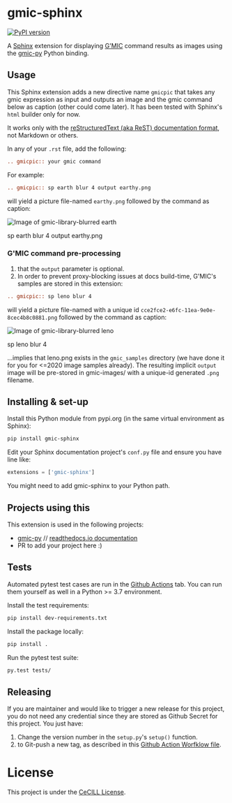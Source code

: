 # gmic-sphinx
[![PyPI version](https://badge.fury.io/py/gmic-sphinx.svg)](https://badge.fury.io/py/gmic-sphinx)

A [Sphinx](https://www.sphinx-doc.org/) extension for displaying [G'MIC](https://gmic.eu/) command results as images using the [gmic-py](https://github.com/dtschump/gmic-py) Python binding.

## Usage
This Sphinx extension adds a new directive name `gmicpic` that takes any gmic expression as input and outputs an image and the gmic command below as caption (other could come later). It has been tested with Sphinx's `html` builder only for now.

It works only with the [reStructuredText (aka ReST) documentation format](https://fr.wikipedia.org/wiki/ReStructuredText), not Markdown or others.

In any of your `.rst` file, add the following:
```rst
.. gmicpic:: your gmic command
```

For example:
```rst
.. gmicpic:: sp earth blur 4 output earthy.png
```
will yield a picture file-named `earthy.png` followed by the command as caption:

![Image of gmic-library-blurred earth](https://github.com/myselfhimself/gmic-sphinx/raw/master/github_images/earthy.png)

sp earth blur 4 output earthy.png

### G'MIC command pre-processing
1. that the `output` parameter is optional.
1. In order to prevent proxy-blocking issues at docs build-time, G'MIC's samples are stored in this extension:
```rst
.. gmicpic:: sp leno blur 4
```
will yield a picture file-named with a unique id `cce2fce2-e6fc-11ea-9e0e-8cec4b8c0881.png` followed by the command as caption:

![Image of gmic-library-blurred leno](https://github.com/myselfhimself/gmic-sphinx/raw/master/github_images/cce2fce2-e6fc-11ea-9e0e-8cec4b8c0881.png)

sp leno blur 4

...implies that leno.png exists in the `gmic_samples` directory (we have done it for you for <=2020 image samples already). 
The resulting implicit `output` image will be pre-stored in gmic-images/ with a unique-id generated `.png` filename.


## Installing & set-up
Install this Python module from pypi.org (in the same virtual environment as Sphinx):
```sh
pip install gmic-sphinx
```

Edit your Sphinx documentation project's `conf.py` file and ensure you have line like:
```python
extensions = ['gmic-sphinx']
```
You might need to add gmic-sphinx to your Python path.

## Projects using this
This extension is used in the following projects:
* [gmic-py](https://github.com/dtschump/gmic-py) // [readthedocs.io documentation](https://gmic-py.readthedocs.io/en/latest/)
* PR to add your project here :)

## Tests
Automated pytest test cases are run in the [Github Actions](https://github.com/myselfhimself/gmic-sphinx/actions) tab. You can run them yourself as well in a Python >= 3.7 environment.

Install the test requirements:
```sh
pip install dev-requirements.txt
```

Install the package locally:
```sh
pip install .
```

Run the pytest test suite:
```sh
py.test tests/
```

## Releasing
If you are maintainer and would like to trigger a new release for this project, you do not need any credential since they are stored as Github Secret for this project.
You just have:
1. Change the version number in the `setup.py`'s `setup()` function.
1. to Git-push a new tag, as described in this [Github Action Worfklow file](https://github.com/myselfhimself/gmic-sphinx/blob/master/.github/workflows/releasetopypiontag.yml).

# License
This project is under the [CeCILL License](https://github.com/myselfhimself/gmic-sphinx/blob/master/LICENSE).
